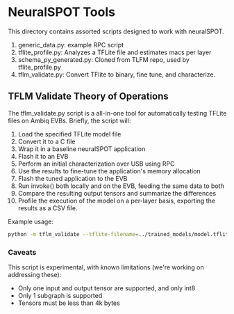 # NeuralSPOT Tools
This directory contains assorted scripts designed to work with neuralSPOT.

1. generic_data.py: example RPC script
2. tflite_profile.py: Analyzes a TFLite file and estimates macs per layer
3. schema_py_generated.py: Cloned from TLFM repo, used by tflite_profile.py
4. tflm_validate.py: Convert TFlite to binary, fine tune, and characterize.


## TFLM Validate Theory of Operations
The tflm_validate.py script is a all-in-one tool for automatically testing TFLite files on Ambiq EVBs. Briefly, the script will:
1. Load the specified TFLite model file
1. Convert it to a C file
1. Wrap it in a baseline neuralSPOT application
1. Flash it to an EVB
1. Perform an initial characterization over USB using RPC
1. Use the results to fine-tune the application's memory allocation
1. Flash the tuned application to the EVB
1. Run invoke() both locally and on the EVB, feeding the same data to both
1. Compare the resulting output tensors and summarize the differences
1. Profile the execution of the model on a per-layer basis, exporting the results as a CSV file.

Example usage:
```bash
python -m tflm_validate --tflite-filename=../trained_models/model.tflite --random-data --create-binary --profile-enable --runs 100 --profile-warmup 3
```

### Caveats
This script is experimental, with known limitations (we're working on addressing these):
- Only one input and output tensor are supported, and only int8
- Only 1 subgraph is supported
- Tensors must be less than 4k bytes
